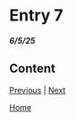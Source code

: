 # Entry 7
##### 6/5/25

## Content

[Previous](entry06.md) | [Next](entry08.md)

[Home](../README.md)
